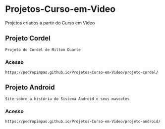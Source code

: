 # Projetos-Curso-em-Video
 Projetos criados a partir do Curso em Video

## Projeto Cordel
    Projeto do Cordel de Milton Duarte

### Acesso
    https://pedropimpao.github.io/Projetos-Curso-em-Video/projeto-cordel/

## Projeto Android
    Site sobre a história do Sistema Android e seus mascotes

### Acesso
    https://pedropimpao.github.io/Projetos-Curso-em-Video/projeto-android/